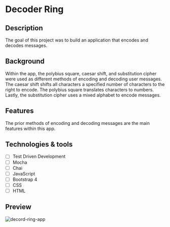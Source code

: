 # Decoder Ring

## Description
The goal of this project was to build an application that encodes and decodes messages. 

## Background
Within the app, the polybius square, caesar shift, and substitution cipher were used as different methods of encoding and decoding user messages. The caesar shift shifts all characters a specified number of characters to the right to encode. The polybius square translates characters to numbers. Lastly, the substitution cipher uses a mixed alphabet to encode messages. 

## Features

The prior methods of encoding and decoding messages are the main features within this app. 

## Technologies & tools

- [ ] Test Driven Development 
- [ ] Mocha
- [ ] Chai
- [ ] JavaScript
- [ ] Bootstrap 4
- [ ] CSS
- [ ] HTML

## Preview
![decord-ring-app](https://user-images.githubusercontent.com/80596387/155625602-eacebef1-bb54-4682-a419-ddbcf17769db.PNG)
